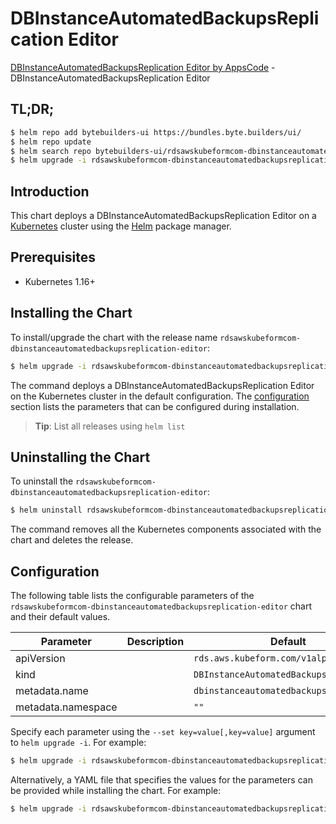# DBInstanceAutomatedBackupsReplication Editor

[DBInstanceAutomatedBackupsReplication Editor by AppsCode](https://byte.builders) - DBInstanceAutomatedBackupsReplication Editor

## TL;DR;

```bash
$ helm repo add bytebuilders-ui https://bundles.byte.builders/ui/
$ helm repo update
$ helm search repo bytebuilders-ui/rdsawskubeformcom-dbinstanceautomatedbackupsreplication-editor --version=v0.4.18
$ helm upgrade -i rdsawskubeformcom-dbinstanceautomatedbackupsreplication-editor bytebuilders-ui/rdsawskubeformcom-dbinstanceautomatedbackupsreplication-editor -n default --create-namespace --version=v0.4.18
```

## Introduction

This chart deploys a DBInstanceAutomatedBackupsReplication Editor on a [Kubernetes](http://kubernetes.io) cluster using the [Helm](https://helm.sh) package manager.

## Prerequisites

- Kubernetes 1.16+

## Installing the Chart

To install/upgrade the chart with the release name `rdsawskubeformcom-dbinstanceautomatedbackupsreplication-editor`:

```bash
$ helm upgrade -i rdsawskubeformcom-dbinstanceautomatedbackupsreplication-editor bytebuilders-ui/rdsawskubeformcom-dbinstanceautomatedbackupsreplication-editor -n default --create-namespace --version=v0.4.18
```

The command deploys a DBInstanceAutomatedBackupsReplication Editor on the Kubernetes cluster in the default configuration. The [configuration](#configuration) section lists the parameters that can be configured during installation.

> **Tip**: List all releases using `helm list`

## Uninstalling the Chart

To uninstall the `rdsawskubeformcom-dbinstanceautomatedbackupsreplication-editor`:

```bash
$ helm uninstall rdsawskubeformcom-dbinstanceautomatedbackupsreplication-editor -n default
```

The command removes all the Kubernetes components associated with the chart and deletes the release.

## Configuration

The following table lists the configurable parameters of the `rdsawskubeformcom-dbinstanceautomatedbackupsreplication-editor` chart and their default values.

|     Parameter      | Description |                      Default                       |
|--------------------|-------------|----------------------------------------------------|
| apiVersion         |             | <code>rds.aws.kubeform.com/v1alpha1</code>         |
| kind               |             | <code>DBInstanceAutomatedBackupsReplication</code> |
| metadata.name      |             | <code>dbinstanceautomatedbackupsreplication</code> |
| metadata.namespace |             | <code>""</code>                                    |


Specify each parameter using the `--set key=value[,key=value]` argument to `helm upgrade -i`. For example:

```bash
$ helm upgrade -i rdsawskubeformcom-dbinstanceautomatedbackupsreplication-editor bytebuilders-ui/rdsawskubeformcom-dbinstanceautomatedbackupsreplication-editor -n default --create-namespace --version=v0.4.18 --set apiVersion=rds.aws.kubeform.com/v1alpha1
```

Alternatively, a YAML file that specifies the values for the parameters can be provided while
installing the chart. For example:

```bash
$ helm upgrade -i rdsawskubeformcom-dbinstanceautomatedbackupsreplication-editor bytebuilders-ui/rdsawskubeformcom-dbinstanceautomatedbackupsreplication-editor -n default --create-namespace --version=v0.4.18 --values values.yaml
```

